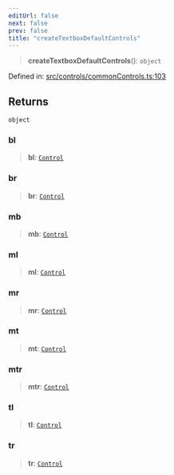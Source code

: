 ```yaml
---
editUrl: false
next: false
prev: false
title: "createTextboxDefaultControls"
---
```


> **createTextboxDefaultControls**(): `object`

Defined in: [src/controls/commonControls.ts:103](https://github.com/fabricjs/fabric.js/blob/b4f67b1cfd353d0e2763b168e07bce6b67895452/src/controls/commonControls.ts#L103)

## Returns

`object`

### bl

> **bl**: [`Control`](/api/classes/control/)

### br

> **br**: [`Control`](/api/classes/control/)

### mb

> **mb**: [`Control`](/api/classes/control/)

### ml

> **ml**: [`Control`](/api/classes/control/)

### mr

> **mr**: [`Control`](/api/classes/control/)

### mt

> **mt**: [`Control`](/api/classes/control/)

### mtr

> **mtr**: [`Control`](/api/classes/control/)

### tl

> **tl**: [`Control`](/api/classes/control/)

### tr

> **tr**: [`Control`](/api/classes/control/)
